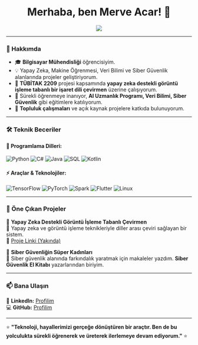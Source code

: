 <h1 align="center">Merhaba, ben Merve Acar! 👋</h1>

<p align="center">
  <img src="https://readme-typing-svg.herokuapp.com?font=Fira+Code&weight=600&size=22&pause=1000&color=6F42C1&center=true&width=600&lines=Veri%2C+sadece+rakamlardan+ibaret+de%C4%9Fildir%3B+i%C3%A7inde+ke%C5%9Ffedilmeyi+bekleyen+hikayeler+vard%C4%B1r." />
</p>

---

### 🎨 Hakkımda

- 🎓 **Bilgisayar Mühendisliği** öğrencisiyim.
- 💡 Yapay Zeka, Makine Öğrenmesi, Veri Bilimi ve Siber Güvenlik alanlarında projeler geliştiriyorum.
- 🚀 **TÜBİTAK 2209** projesi kapsamında **yapay zeka destekli görüntü işleme tabanlı bir işaret dili çevirmen** üzerine çalışıyorum.
- 🎯 Sürekli öğrenmeye inanıyor, **AI Uzmanlık Programı, Veri Bilimi, Siber Güvenlik** gibi eğitimlere katılıyorum.
- 🌱 **Topluluk çalışmaları** ve açık kaynak projelere katkıda bulunuyorum.

---

### 🛠️ Teknik Beceriler

#### 🚀 **Programlama Dilleri:**
![Python](https://img.shields.io/badge/-Python-3776AB?style=flat-square&logo=python&logoColor=white)
![C#](https://img.shields.io/badge/-C%23-239120?style=flat-square&logo=csharp&logoColor=white)
![Java](https://img.shields.io/badge/-Java-007396?style=flat-square&logo=java&logoColor=white)
![SQL](https://img.shields.io/badge/-SQL-4479A1?style=flat-square&logo=mysql&logoColor=white)
![Kotlin](https://img.shields.io/badge/-Kotlin-0095D5?style=flat-square&logo=kotlin&logoColor=white)

#### ⚡ **Araçlar & Teknolojiler:**
![TensorFlow](https://img.shields.io/badge/-TensorFlow-FF6F00?style=flat-square&logo=tensorflow&logoColor=white)
![PyTorch](https://img.shields.io/badge/-PyTorch-EE4C2C?style=flat-square&logo=pytorch&logoColor=white)
![Spark](https://img.shields.io/badge/-Apache%20Spark-FDEE21?style=flat-square&logo=apachespark&logoColor=black)
![Flutter](https://img.shields.io/badge/-Flutter-02569B?style=flat-square&logo=flutter&logoColor=white)
![Linux](https://img.shields.io/badge/-Linux-FCC624?style=flat-square&logo=linux&logoColor=black)


---

### 🌟 Öne Çıkan Projeler

🚀 **Yapay Zeka Destekli Görüntü İşleme Tabanlı Çevirmen**  
📌 Yapay zeka ve görüntü işleme teknikleriyle diller arası çeviri sağlayan bir sistem.  
🔗 [Proje Linki (Yakında)](#)

🔐 **Siber Güvenliğin Süper Kadınları**  
📌 Siber güvenlik alanında farkındalık yaratmak için makaleler yazdım. **Siber Güvenlik El Kitabı** yazarlarından biriyim.

---

### 📫 Bana Ulaşın

🔗 **LinkedIn:** [Profilim](https://linkedin.com/in/merve-acar)  
💻 **GitHub:** [Profilim](https://github.com/merveacar)  

---

⭐ **"Teknoloji, hayallerimizi gerçeğe dönüştüren bir araçtır. Ben de bu yolculukta sürekli öğrenerek ve üreterek ilerlemeye devam ediyorum."** ⭐




